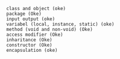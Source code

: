 
    class and object (oke)
    package (Oke)
    input output (oke)
    variabel (local, instance, static) (oke)
    method (void and non-void) (Oke)
    access modifier (Oke)
    inharitance (Oke)
    constructor (Oke)
    encapsulation (oke)

